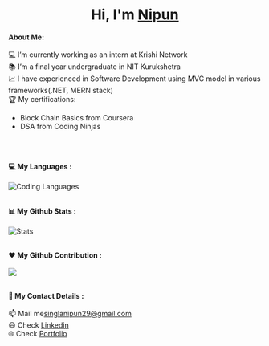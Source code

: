 # <h1 align="center">Hi, I'm <a href="https://github.com/dec0deit">Nipun</a></h1>

<div>
<strong>About Me:</strong><br><br>
💻 I’m currently working as an intern at Krishi Network<br>
📚 I’m a final year undergraduate in NIT Kurukshetra<br>
📈 I have experienced in Software Development using MVC model in various frameworks(.NET, MERN stack)<br>
🏆 My certifications: 
<ul>
  <li>Block Chain Basics from Coursera </li>
  <li>DSA from Coding Ninjas</li>
</ul>
<br><br>

<strong  align="center">💻 My Languages :</strong><br><br>
![Coding Languages](https://github-readme-stats.vercel.app/api/top-langs/?username=dec0deit&langs_count_private=true&theme=radical&card_width=445)<br><br>

<strong  align="center">📊 My Github Stats :</strong><br><br>
![Stats](https://github-readme-stats.vercel.app/api?username=dec0deit&show_icons=true&count_private=true&include_all_commits=true&theme=radical)<br><br>

<strong  align="center">❤️ My Github Contribution :</strong><br><br>
<img align="center" src="https://github-readme-streak-stats.herokuapp.com/?user=dec0deit&theme=radical&hide_border=true"/><br><br>


<strong  align="center">🌟 My Contact Details :</strong><br><br>
📫 Mail me<a href="mailto:singlanipun29@gmail.com">singlanipun29@gmail.com</a><br>
😄 Check <a href="https://www.linkedin.com/in/nipun-gupta-834946170/">Linkedin</a><br>
🌐 Check <a href="https://portfolio-website-56xb20602-nipunsingla.vercel.app/">Portfolio</a><br>


